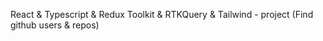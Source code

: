 
React &amp; Typescript &amp; Redux Toolkit &amp; RTKQuery &amp; Tailwind - project (Find github users & repos)

